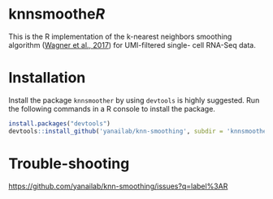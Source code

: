 # knnsmoothe*R*

This is the R implementation of the k-nearest neighbors smoothing algorithm
([Wagner et al., 2017](https://doi.org/10.1101/217737)) for UMI-filtered single-
cell RNA-Seq data.

# Installation

Install the package `knnsmoother` by using `devtools` is highly suggested. Run
the following commands in a R console to install the package.

```r
install.packages("devtools")
devtools::install_github('yanailab/knn-smoothing', subdir = 'knnsmoother')
```

# Trouble-shooting

<https://github.com/yanailab/knn-smoothing/issues?q=label%3AR>
